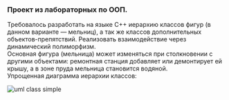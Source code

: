 <h3>Проект из лабораторных по ООП.</h3>
Требовалось разработать на языке С++ иерархию классов фигур (в данном варианте — мельниц), а так же классов дополнительных объектов-препятствий. Реализовать взаимодействие через динамический полиморфизм.
<br>Основная фигура (мельница) может изменяться при столкновении с другими объектами: ремонтная станция добавляет или демонтирует ей крышу, а в зоне пруда мельница становится водяной.
<br>Упрощенная диаграмма иерархии классов:

![uml class simple](https://user-images.githubusercontent.com/96055384/180402849-7cecae76-3e04-42bc-908e-c3b3751186d2.png)
